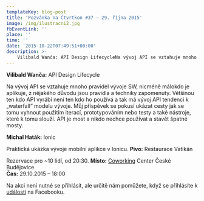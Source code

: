 ```yaml
---
templateKey: blog-post
title: 'Pozvánka na Čtvrtkon #37 – 29. října 2015'
image: /img/ilustracni2.jpg
fbEventLink: ''
place: ''
time: ''
date: '2015-10-22T07:49:51+00:00'
description: >-
    Vilibald Wanča: API Design LifecycleNa vývoj API se vztahuje mnoho pravidel vývoje SW, nicméně málokdo je aplikuje, z nějakého důvodu jsou pravidla a techniky zapomenuty. Většinou ten kdo...
---
```

**Vilibald Wanča:** API Design Lifecycle

Na vývoj API se vztahuje mnoho pravidel vývoje SW, nicméně málokdo je aplikuje, z nějakého důvodu jsou pravidla a techniky zapomenuty. Většinou ten kdo API vyrábí není ten kdo ho používá a tak má vývoj API tendenci k „waterfall“ modelu vývoje. Můj příspěvek se pokusí ukázat cesty jak se tomu vyhnout použitím iterací, prototypováním nebo testy a také nástroje, které k tomu slouží. API je most a nikdo nechce používat a stavět špatné mosty.

**Michal Haták:** Ionic

Praktická ukázka vývoje mobilní aplikce v Ionicu.  **Pivo:** Restaurace Vatikán

Rezervace pro ~10 lidí, od 20:30. **Místo:** [Coworking](http://www.coworkingcb.cz/ "http://www.coworkingcb.cz/") Center České Budějovice  
**Čas:** 29.10.2015 – 18:00

Na akci není nutné se přihlásit, ale určitě nám pomůžete, když se přihlásíte k [události](https://www.facebook.com/events/831833070262917/) na Facebooku.